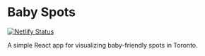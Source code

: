 # Baby Spots

[![Netlify Status](https://api.netlify.com/api/v1/badges/b938825c-9377-4853-93bc-6db7c14ee097/deploy-status)](https://app.netlify.com/sites/babyintow/deploys)

A simple React app for visualizing baby-friendly spots in Toronto.
